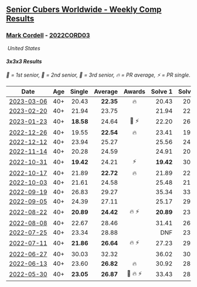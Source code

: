 <style>table {white-space: nowrap;}</style>
<link rel="stylesheet" type="text/css" href="/scw-comp/css/flags.css" />

## [Senior Cubers Worldwide - Weekly Comp Results](/scw-comp/results/)
### [Mark Cordell](README.md) - [2022CORD03](https://www.worldcubeassociation.org/persons/2022CORD03?event=333)

<i class="flag flag-US" />&nbsp;United States

#### 3x3x3 Results

<span style="white-space: nowrap;">🥇 = 1st senior</span>, <span style="white-space: nowrap;">🥈 = 2nd senior</span>, <span style="white-space: nowrap;">🥉 = 3rd senior</span>, <span style="white-space: nowrap;">🔥 = PR average</span>, <span style="white-space: nowrap;">⚡ = PR single</span>.

| Date | Age | Single | Average | Awards | Solve 1 | Solve 2 | Solve 3 | Solve 4 | Solve 5 | Video |
| :--: | :--: | --: | --: | :--: | --: | --: | --: | --: | --: | :-- |
| [2023-03-06](../../results/2023-03-06/333.md) | 40+ | 20.43 | **22.35** | 🔥 | 20.43 | 20.83 | 21.76 | 29.42 | 24.46 | [Desktop](https://www.facebook.com/events/229553919432988/permalink/235897125465334) / [Mobile](https://m.facebook.com/events/229553919432988?view=permalink&id=235897125465334) |
| [2023-02-20](../../results/2023-02-20/333.md) | 40+ | 21.94 | 23.75 |  | 21.94 | 22.62 | 24.68 | 23.94 | 27.57 | [Desktop](https://www.facebook.com/events/569225115154363/permalink/576672734409601) / [Mobile](https://m.facebook.com/events/569225115154363?view=permalink&id=576672734409601) |
| [2023-01-23](../../results/2023-01-23/333.md) | 40+ | **18.58** | 24.64 | 🥉 ⚡ | 22.20 | 26.46 | **18.58** | 26.84 | 25.26 | [Desktop](https://www.facebook.com/events/492735749600024/permalink/501517935388472) / [Mobile](https://m.facebook.com/events/492735749600024?view=permalink&id=501517935388472) |
| [2022-12-26](../../results/2022-12-26/333.md) | 40+ | 19.55 | **22.54** | 🔥 | 23.41 | 19.55 | 26.49 | 21.63 | 22.59 | [Desktop](https://www.facebook.com/events/563573978559176/permalink/571968964386344) / [Mobile](https://m.facebook.com/events/563573978559176?view=permalink&id=571968964386344) |
| [2022-12-12](../../results/2022-12-12/333.md) | 40+ | 23.94 | 25.27 |  | 25.56 | 24.13 | 26.11 | 23.94 | 27.53 | [Desktop](https://www.facebook.com/events/1263750814207978/permalink/1274018409847885) / [Mobile](https://m.facebook.com/events/1263750814207978?view=permalink&id=1274018409847885) |
| [2022-11-14](../../results/2022-11-14/333.md) | 40+ | 20.28 | 24.59 |  | 24.91 | 20.28 | 26.22 | 25.05 | 23.82 | [Desktop](https://www.facebook.com/events/5802707333170226/permalink/5841408745966751) / [Mobile](https://m.facebook.com/events/5802707333170226?view=permalink&id=5841408745966751) |
| [2022-10-31](../../results/2022-10-31/333.md) | 40+ | **19.42** | 24.21 | ⚡ | **19.42** | 30.77 | 25.81 | 22.70 | 24.12 | [Desktop](https://www.facebook.com/events/536496438309051/permalink/546260157332679) / [Mobile](https://m.facebook.com/events/536496438309051?view=permalink&id=546260157332679) |
| [2022-10-17](../../results/2022-10-17/333.md) | 40+ | 21.89 | **22.72** | 🔥 | 21.89 | 22.58 | 42.03 | 23.28 | 22.31 | [Desktop](https://www.facebook.com/events/3406415112938858/permalink/3418607578386278) / [Mobile](https://m.facebook.com/events/3406415112938858?view=permalink&id=3418607578386278) |
| [2022-10-03](../../results/2022-10-03/333.md) | 40+ | 21.61 | 24.58 |  | 25.48 | 21.61 | 25.34 | 30.49 | 22.93 | [Desktop](https://www.facebook.com/events/1113163972925182/permalink/1124375881803991) / [Mobile](https://m.facebook.com/events/1113163972925182?view=permalink&id=1124375881803991) |
| [2022-09-19](../../results/2022-09-19/333.md) | 40+ | 26.83 | 29.27 |  | 35.34 | 33.27 | 27.52 | 27.01 | 26.83 | [Desktop](https://www.facebook.com/events/400132442274991/permalink/410802764541292) / [Mobile](https://m.facebook.com/events/400132442274991?view=permalink&id=410802764541292) |
| [2022-09-05](../../results/2022-09-05/333.md) | 40+ | 24.39 | 27.11 |  | 25.17 | 29.58 | 28.26 | 27.89 | 24.39 | [Desktop](https://www.facebook.com/events/865213714460720/permalink/874570803525011) / [Mobile](https://m.facebook.com/events/865213714460720?view=permalink&id=874570803525011) |
| [2022-08-22](../../results/2022-08-22/333.md) | 40+ | **20.89** | **24.42** | 🔥 ⚡ | **20.89** | 23.86 | 27.39 | 22.01 | 28.59 | [Desktop](https://www.facebook.com/events/1050714292295463/permalink/1059864561380436) / [Mobile](https://m.facebook.com/events/1050714292295463?view=permalink&id=1059864561380436) |
| [2022-08-08](../../results/2022-08-08/333.md) | 40+ | 22.67 | 28.46 |  | 31.41 | 26.25 | 27.72 | 33.02 | 22.67 | [Desktop](https://www.facebook.com/events/825089031814345/permalink/833534290969819) / [Mobile](https://m.facebook.com/events/825089031814345?view=permalink&id=833534290969819) |
| [2022-07-25](../../results/2022-07-25/333.md) | 40+ | 23.34 | 28.88 |  | DNF | 23.90 | 37.48 | 23.34 | 25.26 | [Desktop](https://www.facebook.com/events/735191414262810/permalink/743809810067637) / [Mobile](https://m.facebook.com/events/735191414262810?view=permalink&id=743809810067637) |
| [2022-07-11](../../results/2022-07-11/333.md) | 40+ | **21.86** | **26.64** | 🔥 ⚡ | 27.23 | 29.49 | **21.86** | 27.32 | 25.38 | [Desktop](https://www.facebook.com/events/1078979143022877/permalink/1088731902047601) / [Mobile](https://m.facebook.com/events/1078979143022877?view=permalink&id=1088731902047601) |
| [2022-06-27](../../results/2022-06-27/333.md) | 40+ | 30.03 | 32.32 |  | 36.02 | 30.68 | 30.03 | 30.25 | DNF | [Desktop](https://www.facebook.com/events/442599294039591/permalink/450699446562909) / [Mobile](https://m.facebook.com/events/442599294039591?view=permalink&id=450699446562909) |
| [2022-06-13](../../results/2022-06-13/333.md) | 40+ | 23.60 | **26.82** | 🔥 | 30.92 | 28.21 | 26.10 | 23.60 | 26.16 | [Desktop](https://www.facebook.com/events/1292279001590904/permalink/1302012493950888) / [Mobile](https://m.facebook.com/events/1292279001590904?view=permalink&id=1302012493950888) |
| [2022-05-30](../../results/2022-05-30/333.md) | 40+ | **23.05** | **26.87** | 🥉 🔥 ⚡ | 33.43 | 28.93 | 26.84 | **23.05** | 24.85 | [Desktop](https://www.facebook.com/640936673/videos/377957590814586) / [Mobile](https://m.facebook.com/640936673/videos/377957590814586) |


<!-- Global site tag (gtag.js) - Google Analytics -->
<script async src="https://www.googletagmanager.com/gtag/js?id=UA-86348435-3"></script>
<script>window.dataLayer = window.dataLayer || []; function gtag() {dataLayer.push(arguments);} gtag('js', new Date()); gtag('config', 'UA-86348435-3');</script>
